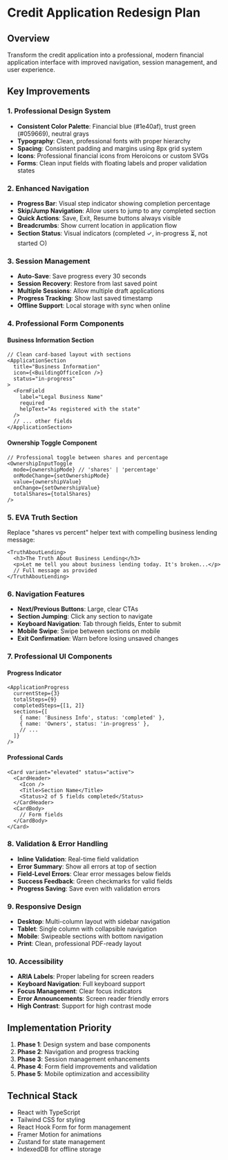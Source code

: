 # Credit Application Redesign Plan

## Overview
Transform the credit application into a professional, modern financial application interface with improved navigation, session management, and user experience.

## Key Improvements

### 1. Professional Design System
- **Consistent Color Palette**: Financial blue (#1e40af), trust green (#059669), neutral grays
- **Typography**: Clean, professional fonts with proper hierarchy
- **Spacing**: Consistent padding and margins using 8px grid system
- **Icons**: Professional financial icons from Heroicons or custom SVGs
- **Forms**: Clean input fields with floating labels and proper validation states

### 2. Enhanced Navigation
- **Progress Bar**: Visual step indicator showing completion percentage
- **Skip/Jump Navigation**: Allow users to jump to any completed section
- **Quick Actions**: Save, Exit, Resume buttons always visible
- **Breadcrumbs**: Show current location in application flow
- **Section Status**: Visual indicators (completed ✓, in-progress ⏳, not started ○)

### 3. Session Management
- **Auto-Save**: Save progress every 30 seconds
- **Session Recovery**: Restore from last saved point
- **Multiple Sessions**: Allow multiple draft applications
- **Progress Tracking**: Show last saved timestamp
- **Offline Support**: Local storage with sync when online

### 4. Professional Form Components

#### Business Information Section
```tsx
// Clean card-based layout with sections
<ApplicationSection 
  title="Business Information"
  icon={<BuildingOfficeIcon />}
  status="in-progress"
>
  <FormField 
    label="Legal Business Name"
    required
    helpText="As registered with the state"
  />
  // ... other fields
</ApplicationSection>
```

#### Ownership Toggle Component
```tsx
// Professional toggle between shares and percentage
<OwnershipInputToggle
  mode={ownershipMode} // 'shares' | 'percentage'
  onModeChange={setOwnershipMode}
  value={ownershipValue}
  onChange={setOwnershipValue}
  totalShares={totalShares}
/>
```

### 5. EVA Truth Section
Replace "shares vs percent" helper text with compelling business lending message:

```tsx
<TruthAboutLending>
  <h3>The Truth About Business Lending</h3>
  <p>Let me tell you about business lending today. It's broken...</p>
  // Full message as provided
</TruthAboutLending>
```

### 6. Navigation Features
- **Next/Previous Buttons**: Large, clear CTAs
- **Section Jumping**: Click any section to navigate
- **Keyboard Navigation**: Tab through fields, Enter to submit
- **Mobile Swipe**: Swipe between sections on mobile
- **Exit Confirmation**: Warn before losing unsaved changes

### 7. Professional UI Components

#### Progress Indicator
```tsx
<ApplicationProgress
  currentStep={3}
  totalSteps={9}
  completedSteps={[1, 2]}
  sections={[
    { name: 'Business Info', status: 'completed' },
    { name: 'Owners', status: 'in-progress' },
    // ...
  ]}
/>
```

#### Professional Cards
```tsx
<Card variant="elevated" status="active">
  <CardHeader>
    <Icon />
    <Title>Section Name</Title>
    <Status>2 of 5 fields completed</Status>
  </CardHeader>
  <CardBody>
    // Form fields
  </CardBody>
</Card>
```

### 8. Validation & Error Handling
- **Inline Validation**: Real-time field validation
- **Error Summary**: Show all errors at top of section
- **Field-Level Errors**: Clear error messages below fields
- **Success Feedback**: Green checkmarks for valid fields
- **Progress Saving**: Save even with validation errors

### 9. Responsive Design
- **Desktop**: Multi-column layout with sidebar navigation
- **Tablet**: Single column with collapsible navigation
- **Mobile**: Swipeable sections with bottom navigation
- **Print**: Clean, professional PDF-ready layout

### 10. Accessibility
- **ARIA Labels**: Proper labeling for screen readers
- **Keyboard Navigation**: Full keyboard support
- **Focus Management**: Clear focus indicators
- **Error Announcements**: Screen reader friendly errors
- **High Contrast**: Support for high contrast mode

## Implementation Priority

1. **Phase 1**: Design system and base components
2. **Phase 2**: Navigation and progress tracking
3. **Phase 3**: Session management enhancements
4. **Phase 4**: Form field improvements and validation
5. **Phase 5**: Mobile optimization and accessibility

## Technical Stack
- React with TypeScript
- Tailwind CSS for styling
- React Hook Form for form management
- Framer Motion for animations
- Zustand for state management
- IndexedDB for offline storage